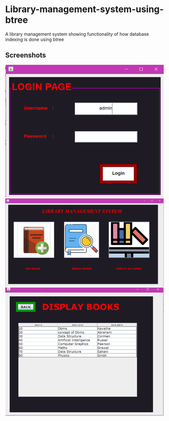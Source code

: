 # Library-management-system-using-btree
A library management system showing functionality of  how database indexing is done using btree


<h2>Screenshots</h2>

<img src="capture.png" alt="Italian Trulli">
<img src="capture1.png" alt="Italian Trulli">
<img src="capture2.png" alt="Italian Trulli">


